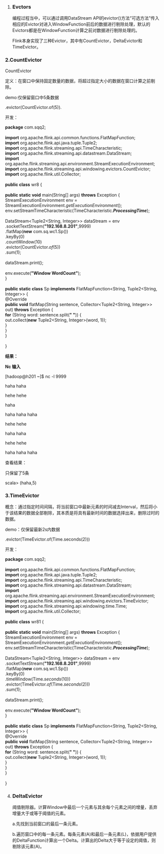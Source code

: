 1.  ### Evctors

    编程过程当中，可以通过调用DataStream
    API的evictor()方法“可选方法”传入相应的Evictor对进入WindowFunction前后的数据进行剔除处理，默认的Evictors都是在WindowFunction计算之前对数据进行剔除处理的。

    Flink本身实现了三种Evictor，其中有CountEvictor，DeltaEvictor和TimeEvictor。

### 2.CountEvictor

CountEvictor

定义：在窗口中保持固定数量的数据，将超过指定大小的数据在窗口计算之前剔除。

demo:仅保留窗口中5条数据

.evictor(CountEvictor.of(5)).

开发：

**package** com.sqq2;\
\
**import** org.apache.flink.api.common.functions.FlatMapFunction;\
**import** org.apache.flink.api.java.tuple.Tuple2;\
**import** org.apache.flink.streaming.api.TimeCharacteristic;\
**import** org.apache.flink.streaming.api.datastream.DataStream;\
**import**
org.apache.flink.streaming.api.environment.StreamExecutionEnvironment;\
**import**
org.apache.flink.streaming.api.windowing.evictors.CountEvictor;\
**import** org.apache.flink.util.Collector;\
\
**public class** wr8 {\
\
**public static void** main(String\[\] args) **throws** Exception {\
StreamExecutionEnvironment env =
StreamExecutionEnvironment.*getExecutionEnvironment*();\
env.setStreamTimeCharacteristic(TimeCharacteristic.***ProcessingTime***);\
\
DataStream&lt;Tuple2&lt;String, Integer&gt;&gt; dataStream = env\
.socketTextStream(**"192.168.8.201"**,9999)\
.flatMap(**new** com.sq.wc1.Sp())\
.keyBy(0)\
.countWindow(10)\
.evictor(CountEvictor.*of*(5))\
.sum(1);\
\
dataStream.print();\
\
env.execute(**"Window WordCount"**);\
}\
\
**public static class** Sp **implements** FlatMapFunction&lt;String,
Tuple2&lt;String, Integer&gt;&gt; {\
@Override\
**public void** flatMap(String sentence, Collector&lt;Tuple2&lt;String,
Integer&gt;&gt; out) **throws** Exception {\
**for** (String word: sentence.split(**" "**)) {\
out.collect(**new** Tuple2&lt;String, Integer&gt;(word, 1));\
}\
}\
}\
\
}

**结果：**

**Nc 输入**

\[hadoop@h201 \~\]\$ nc -l 9999

haha haha

hehe hehe

haha

haha haha haha

hehe hehe

haha haha

hehe hehe

haha haha haha

查看结果：

只保留了5条

scala&gt; (haha,5)

### 3.TimeEvictor

概念：通过指定时间间隔，将当前窗口中最新元素的时间减去Interval，然后将小于该结果的数据全部剔除，其本质是将具有最新时间的数据选择出来，删除过时的数据。

demo：仅保留最新2s内数据

.evictor(TimeEvictor.of(Time.seconds(2)))

开发：

**package** com.sqq2;\
\
**import** org.apache.flink.api.common.functions.FlatMapFunction;\
**import** org.apache.flink.api.java.tuple.Tuple2;\
**import** org.apache.flink.streaming.api.TimeCharacteristic;\
**import** org.apache.flink.streaming.api.datastream.DataStream;\
**import**
org.apache.flink.streaming.api.environment.StreamExecutionEnvironment;\
**import**
org.apache.flink.streaming.api.windowing.evictors.TimeEvictor;\
**import** org.apache.flink.streaming.api.windowing.time.Time;\
**import** org.apache.flink.util.Collector;\
\
**public class** wr81 {\
\
**public static void** main(String\[\] args) **throws** Exception {\
StreamExecutionEnvironment env =
StreamExecutionEnvironment.*getExecutionEnvironment*();\
env.setStreamTimeCharacteristic(TimeCharacteristic.***ProcessingTime***);\
\
DataStream&lt;Tuple2&lt;String, Integer&gt;&gt; dataStream = env\
.socketTextStream(**"192.168.8.201"**,9999)\
.flatMap(**new** com.sq.wc1.Sp())\
.keyBy(0)\
.timeWindow(Time.*seconds*(10))\
.evictor(TimeEvictor.*of*(Time.*seconds*(2)))\
.sum(1);\
\
dataStream.print();\
\
env.execute(**"Window WordCount"**);\
}\
\
**public static class** Sp **implements** FlatMapFunction&lt;String,
Tuple2&lt;String, Integer&gt;&gt; {\
@Override\
**public void** flatMap(String sentence, Collector&lt;Tuple2&lt;String,
Integer&gt;&gt; out) **throws** Exception {\
**for** (String word: sentence.split(**" "**)) {\
out.collect(**new** Tuple2&lt;String, Integer&gt;(word, 1));\
}\
}\
}\
\
}

4.  ### DeltaEvictor

    阈值剔除器。计算Window中最后一个元素与其余每个元素之间的增量，丢弃增量大于或等于阈值的元素。

    a.先找到当前窗口的最后一条元素。

    b.遍历窗口中的每一条元素。每条元素(A)和最后一条元素(L)，依据用户提供的DeltaFunction计算出一个Delta。计算出的Delta大于等于设定的阈值，则剔除该元素(A)。


